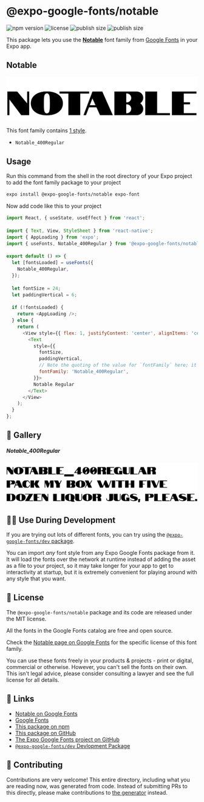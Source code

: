 # @expo-google-fonts/notable

![npm version](https://flat.badgen.net/npm/v/@expo-google-fonts/notable)
![license](https://flat.badgen.net/github/license/expo/google-fonts)
![publish size](https://flat.badgen.net/packagephobia/install/@expo-google-fonts/notable)
![publish size](https://flat.badgen.net/packagephobia/publish/@expo-google-fonts/notable)

This package lets you use the [**Notable**](https://fonts.google.com/specimen/Notable) font family from [Google Fonts](https://fonts.google.com/) in your Expo app.

## Notable

![Notable](./font-family.png)

This font family contains [1 style](#-gallery).

- `Notable_400Regular`

## Usage

Run this command from the shell in the root directory of your Expo project to add the font family package to your project
```sh
expo install @expo-google-fonts/notable expo-font
```

Now add code like this to your project
```js
import React, { useState, useEffect } from 'react';

import { Text, View, StyleSheet } from 'react-native';
import { AppLoading } from 'expo';
import { useFonts, Notable_400Regular } from '@expo-google-fonts/notable';

export default () => {
  let [fontsLoaded] = useFonts({
    Notable_400Regular,
  });

  let fontSize = 24;
  let paddingVertical = 6;

  if (!fontsLoaded) {
    return <AppLoading />;
  } else {
    return (
      <View style={{ flex: 1, justifyContent: 'center', alignItems: 'center' }}>
        <Text
          style={{
            fontSize,
            paddingVertical,
            // Note the quoting of the value for `fontFamily` here; it expects a string!
            fontFamily: 'Notable_400Regular',
          }}>
          Notable Regular
        </Text>
      </View>
    );
  }
};

```

## 🔡 Gallery

##### Notable_400Regular
![Notable_400Regular](./Notable_400Regular.ttf.png)


## 👩‍💻 Use During Development

If you are trying out lots of different fonts, you can try using the [`@expo-google-fonts/dev` package](https://github.com/expo/google-fonts/tree/master/font-packages/dev#readme).

You can import *any* font style from any Expo Google Fonts package from it. It will load the fonts
over the network at runtime instead of adding the asset as a file to your project, so it may take longer
for your app to get to interactivity at startup, but it is extremely convenient
for playing around with any style that you want.

## 📖 License

The `@expo-google-fonts/notable` package and its code are released under the MIT license.

All the fonts in the Google Fonts catalog are free and open source.

Check the [Notable page on Google Fonts](https://fonts.google.com/specimen/Notable) for the specific license of this font family.

You can use these fonts freely in your products & projects - print or digital, commercial or otherwise. However, you can't sell the fonts on their own. This isn't legal advice, please consider consulting a lawyer and see the full license for all details.

## 🔗 Links

- [Notable on Google Fonts](https://fonts.google.com/specimen/Notable)
- [Google Fonts](https://fonts.google.com/)
- [This package on npm](https://www.npmjs.com/package/@expo-google-fonts/notable)
- [This package on GitHub](https://github.com/expo/google-fonts/tree/master/font-packages/notable)
- [The Expo Google Fonts project on GitHub](https://github.com/expo/google-fonts)
- [`@expo-google-fonts/dev` Devlopment Package](https://github.com/expo/google-fonts/tree/master/font-packages/dev)

## 🤝 Contributing

Contributions are very welcome! This entire directory, including what you are reading now, was generated from code. Instead of submitting PRs to this directly, please make contributions to [the generator](https://github.com/expo/google-fonts/tree/master/packages/generator) instead.
